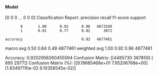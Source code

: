 #### Model
[0 0 0 ... 0 0 0]
Classification Report:
              precision    recall  f1-score   support

           0       1.00      0.92      0.96   4873589
           1       0.01      0.77      0.02      3872

    accuracy                           0.92   4877461
   macro avg       0.50      0.84      0.49   4877461
weighted avg       1.00      0.92      0.96   4877461

Accuracy: 0.9202958260455594
Confusion Matrix:
[[4485730  387859]
 [    895    2977]]
Confusion Matrix (%):
[[9.19685468e+01 7.95206768e+00]
 [1.83497110e-02 6.10358545e-02]]
